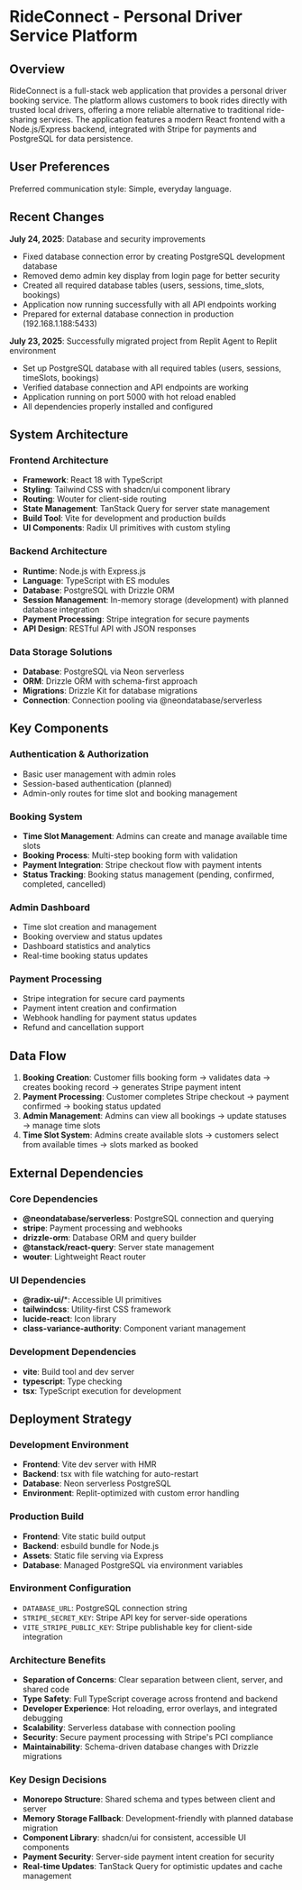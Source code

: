 # RideConnect - Personal Driver Service Platform

## Overview

RideConnect is a full-stack web application that provides a personal driver booking service. The platform allows customers to book rides directly with trusted local drivers, offering a more reliable alternative to traditional ride-sharing services. The application features a modern React frontend with a Node.js/Express backend, integrated with Stripe for payments and PostgreSQL for data persistence.

## User Preferences

Preferred communication style: Simple, everyday language.

## Recent Changes

**July 24, 2025**: Database and security improvements
- Fixed database connection error by creating PostgreSQL development database
- Removed demo admin key display from login page for better security
- Created all required database tables (users, sessions, time_slots, bookings)
- Application now running successfully with all API endpoints working
- Prepared for external database connection in production (192.168.1.188:5433)

**July 23, 2025**: Successfully migrated project from Replit Agent to Replit environment
- Set up PostgreSQL database with all required tables (users, sessions, timeSlots, bookings)
- Verified database connection and API endpoints are working
- Application running on port 5000 with hot reload enabled
- All dependencies properly installed and configured

## System Architecture

### Frontend Architecture
- **Framework**: React 18 with TypeScript
- **Styling**: Tailwind CSS with shadcn/ui component library
- **Routing**: Wouter for client-side routing
- **State Management**: TanStack Query for server state management
- **Build Tool**: Vite for development and production builds
- **UI Components**: Radix UI primitives with custom styling

### Backend Architecture
- **Runtime**: Node.js with Express.js
- **Language**: TypeScript with ES modules
- **Database**: PostgreSQL with Drizzle ORM
- **Session Management**: In-memory storage (development) with planned database integration
- **Payment Processing**: Stripe integration for secure payments
- **API Design**: RESTful API with JSON responses

### Data Storage Solutions
- **Database**: PostgreSQL via Neon serverless
- **ORM**: Drizzle ORM with schema-first approach
- **Migrations**: Drizzle Kit for database migrations
- **Connection**: Connection pooling via @neondatabase/serverless

## Key Components

### Authentication & Authorization
- Basic user management with admin roles
- Session-based authentication (planned)
- Admin-only routes for time slot and booking management

### Booking System
- **Time Slot Management**: Admins can create and manage available time slots
- **Booking Process**: Multi-step booking form with validation
- **Payment Integration**: Stripe checkout flow with payment intents
- **Status Tracking**: Booking status management (pending, confirmed, completed, cancelled)

### Admin Dashboard
- Time slot creation and management
- Booking overview and status updates
- Dashboard statistics and analytics
- Real-time booking status updates

### Payment Processing
- Stripe integration for secure card payments
- Payment intent creation and confirmation
- Webhook handling for payment status updates
- Refund and cancellation support

## Data Flow

1. **Booking Creation**: Customer fills booking form → validates data → creates booking record → generates Stripe payment intent
2. **Payment Processing**: Customer completes Stripe checkout → payment confirmed → booking status updated
3. **Admin Management**: Admins can view all bookings → update statuses → manage time slots
4. **Time Slot System**: Admins create available slots → customers select from available times → slots marked as booked

## External Dependencies

### Core Dependencies
- **@neondatabase/serverless**: PostgreSQL connection and querying
- **stripe**: Payment processing and webhooks
- **drizzle-orm**: Database ORM and query builder
- **@tanstack/react-query**: Server state management
- **wouter**: Lightweight React router

### UI Dependencies
- **@radix-ui/***: Accessible UI primitives
- **tailwindcss**: Utility-first CSS framework
- **lucide-react**: Icon library
- **class-variance-authority**: Component variant management

### Development Dependencies
- **vite**: Build tool and dev server
- **typescript**: Type checking
- **tsx**: TypeScript execution for development

## Deployment Strategy

### Development Environment
- **Frontend**: Vite dev server with HMR
- **Backend**: tsx with file watching for auto-restart
- **Database**: Neon serverless PostgreSQL
- **Environment**: Replit-optimized with custom error handling

### Production Build
- **Frontend**: Vite static build output
- **Backend**: esbuild bundle for Node.js
- **Assets**: Static file serving via Express
- **Database**: Managed PostgreSQL via environment variables

### Environment Configuration
- `DATABASE_URL`: PostgreSQL connection string
- `STRIPE_SECRET_KEY`: Stripe API key for server-side operations  
- `VITE_STRIPE_PUBLIC_KEY`: Stripe publishable key for client-side integration

### Architecture Benefits
- **Separation of Concerns**: Clear separation between client, server, and shared code
- **Type Safety**: Full TypeScript coverage across frontend and backend
- **Developer Experience**: Hot reloading, error overlays, and integrated debugging
- **Scalability**: Serverless database with connection pooling
- **Security**: Secure payment processing with Stripe's PCI compliance
- **Maintainability**: Schema-driven database changes with Drizzle migrations

### Key Design Decisions
- **Monorepo Structure**: Shared schema and types between client and server
- **Memory Storage Fallback**: Development-friendly with planned database migration
- **Component Library**: shadcn/ui for consistent, accessible UI components
- **Payment Security**: Server-side payment intent creation for security
- **Real-time Updates**: TanStack Query for optimistic updates and cache management